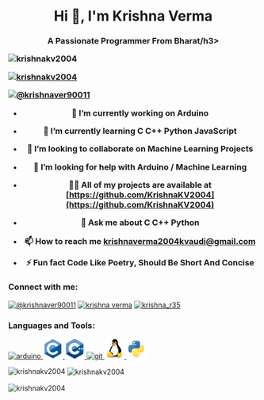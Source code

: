 <h1 align="center">Hi 👋, I'm Krishna Verma</h1>
<h3 align="center">A Passionate Programmer From Bharat/h3>

<p align="left"> <img src="https://komarev.com/ghpvc/?username=krishnakv2004&label=Profile%20views&color=0e75b6&style=flat" alt="krishnakv2004" /> </p>

<p align="left"> <a href="https://github.com/ryo-ma/github-profile-trophy"><img src="https://github-profile-trophy.vercel.app/?username=krishnakv2004" alt="krishnakv2004" /></a> </p>

<p align="left"> <a href="https://twitter.com/@krishnaver90011" target="blank"><img src="https://img.shields.io/twitter/follow/@krishnaver90011?logo=twitter&style=for-the-badge" alt="@krishnaver90011" /></a> </p>

- 🔭 I’m currently working on **Arduino**

- 🌱 I’m currently learning **C C++ Python JavaScript**

- 👯 I’m looking to collaborate on **Machine Learning Projects**

- 🤝 I’m looking for help with **Arduino / Machine Learning**

- 👨‍💻 All of my projects are available at [https://github.com/KrishnaKV2004](https://github.com/KrishnaKV2004)

- 💬 Ask me about **C C++ Python**

- 📫 How to reach me **krishnaverma2004kvaudi@gmail.com**

- ⚡ Fun fact **Code Like Poetry, Should Be Short And Concise**

<h3 align="left">Connect with me:</h3>
<p align="left">
<a href="https://twitter.com/@krishnaver90011" target="blank"><img align="center" src="https://raw.githubusercontent.com/rahuldkjain/github-profile-readme-generator/master/src/images/icons/Social/twitter.svg" alt="@krishnaver90011" height="30" width="40" /></a>
<a href="https://fb.com/krishna verma" target="blank"><img align="center" src="https://raw.githubusercontent.com/rahuldkjain/github-profile-readme-generator/master/src/images/icons/Social/facebook.svg" alt="krishna verma" height="30" width="40" /></a>
<a href="https://instagram.com/krishna_r35" target="blank"><img align="center" src="https://raw.githubusercontent.com/rahuldkjain/github-profile-readme-generator/master/src/images/icons/Social/instagram.svg" alt="krishna_r35" height="30" width="40" /></a>
</p>

<h3 align="left">Languages and Tools:</h3>
<p align="left"> <a href="https://www.arduino.cc/" target="_blank" rel="noreferrer"> <img src="https://cdn.worldvectorlogo.com/logos/arduino-1.svg" alt="arduino" width="40" height="40"/> </a> <a href="https://www.cprogramming.com/" target="_blank" rel="noreferrer"> <img src="https://raw.githubusercontent.com/devicons/devicon/master/icons/c/c-original.svg" alt="c" width="40" height="40"/> </a> <a href="https://www.w3schools.com/cpp/" target="_blank" rel="noreferrer"> <img src="https://raw.githubusercontent.com/devicons/devicon/master/icons/cplusplus/cplusplus-original.svg" alt="cplusplus" width="40" height="40"/> </a> <a href="https://git-scm.com/" target="_blank" rel="noreferrer"> <img src="https://www.vectorlogo.zone/logos/git-scm/git-scm-icon.svg" alt="git" width="40" height="40"/> </a> <a href="https://www.linux.org/" target="_blank" rel="noreferrer"> <img src="https://raw.githubusercontent.com/devicons/devicon/master/icons/linux/linux-original.svg" alt="linux" width="40" height="40"/> </a> <a href="https://www.python.org" target="_blank" rel="noreferrer"> <img src="https://raw.githubusercontent.com/devicons/devicon/master/icons/python/python-original.svg" alt="python" width="40" height="40"/> </a> </p>

<p><img align="left" src="https://github-readme-stats.vercel.app/api/top-langs?username=krishnakv2004&show_icons=true&locale=en&layout=compact" alt="krishnakv2004" /></p>

<p>&nbsp;<img align="center" src="https://github-readme-stats.vercel.app/api?username=krishnakv2004&show_icons=true&locale=en" alt="krishnakv2004" /></p>

<p><img align="center" src="https://github-readme-streak-stats.herokuapp.com/?user=krishnakv2004&" alt="krishnakv2004" /></p>

